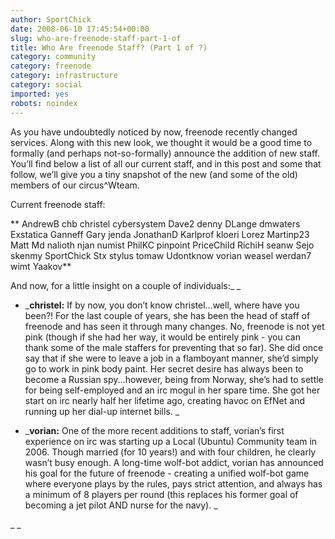 ```yaml
---
author: SportChick
date: 2008-06-10 17:45:54+00:00
slug: who-are-freenode-staff-part-1-of
title: Who Are freenode Staff? (Part 1 of ?)
category: community
category: freenode
category: infrastructure
category: social
imported: yes
robots: noindex
---
```

As you have undoubtedly noticed by now, freenode recently changed services. Along with this new look, we thought it would be a good time to formally (and perhaps not-so-formally) announce the addition of new staff.  You’ll find below a list of all our current staff, and in this post and some that follow, we’ll give you a tiny snapshot of the new (and some of the old) members of our circus^Wteam.

Current freenode staff:

** AndrewB
chb
christel
cybersystem
Dave2
denny
DLange
dmwaters
Exstatica
Ganneff
Gary
jenda
JonathanD
Karlprof
kloeri
Lorez
Martinp23
Matt
Md
nalioth
njan
numist
PhilKC
pinpoint
PriceChild
RichiH
seanw
Sejo
skenmy
SportChick
Stx
stylus
tomaw
Udontknow
vorian
weasel
werdan7
wimt
Yaakov**

And now, for a little insight on a couple of individuals:_
_



	
  * _**christel:** If by now, you don’t know christel...well, where have you been?!  For the last couple of years, she has been the head of staff of freenode and has seen it through many changes.  No, freenode is not yet pink (though if she had her way, it would be entirely pink - you can thank some of the male staffers for preventing that so far).  She did once say that if she were to leave a job in a flamboyant manner, she’d simply go to work in pink body paint.  Her secret desire has always been to become a Russian spy...however, being from Norway, she’s had to settle for being self-employed and an irc mogul in her spare time.  She got her start on irc nearly half her lifetime ago, creating havoc on EfNet and running up her dial-up internet bills.  _



	
  * _**vorian:** One of the more recent additions to staff, vorian’s first experience on irc was starting up a Local (Ubuntu) Community team in 2006.  Though married (for 10 years!) and with four children, he clearly wasn’t busy enough.  A long-time wolf-bot addict, vorian has announced his goal for the future of freenode - creating a unified wolf-bot game where everyone plays by the rules, pays strict attention, and always has a minimum of 8 players per round (this replaces his former goal of becoming a jet pilot AND nurse for the navy).  _


_
_
